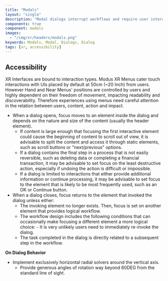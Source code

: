 ```yaml
---
title: "Modals"
layout: "single"
description: "Modal dialogs interrupt workflows and require user interaction."
components: true
component: modals
images:
  - "/img/xr/headers/modals.png"
keywords: Modals, Modal, Dialogs, Dialog
tags: [xr, accessibility]
---
```


## Accessibility

XR Interfaces are bound to interaction types. Modus XR Menus cater touch interactions with UIs placed by default at 50cm (~20 Inch) from users. However Hand and Near Menus' positions are controlled by users and highly dependent on their freedom of movement, impacting readability and discoverability. Therefore experiences using menus need careful attention in the relation between users, content, action and impact.

- When a dialog opens, focus moves to an element inside the dialog and depends on the nature and size of the content (usually the header element).
  - If content is large enough that focusing the first interactive element could cause the beginning of content to scroll out of view, it is advisable to split the content and access it through static elements, such as scroll buttons or "next/previous" options.
  - If a dialog contains the final step in a process that is not easily reversible, such as deleting data or completing a financial transaction, it may be advisable to set focus on the least destructive action, especially if undoing the action is difficult or impossible.
  - If a dialog is limited to interactions that either provide additional information or continue processing, it may be advisable to set focus to the element that is likely to be most frequently used, such as an OK or Continue button.
- When a dialog closes, focus returns to the element that invoked the dialog unless either:
  - The invoking element no longer exists. Then, focus is set on another element that provides logical workflow.
  - The workflow design includes the following conditions that can occasionally make focusing a different element a more logical choice: - It is very unlikely users need to immediately re-invoke the dialog.
  - The task completed in the dialog is directly related to a subsequent step in the workflow.

**On Dialog Behavior**

- Implement exclusively horizontal radial solvers around the vertical axis.
  - Provide generous angles of rotation way beyond 60DEG from the standard line of sight.
